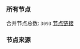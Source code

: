 ### 所有节点
合并节点总数: `3093`
[节点链接](https://raw.githubusercontent.com/rzhy1/11/master/sub/sub_merge_base64.txt)

### 节点来源